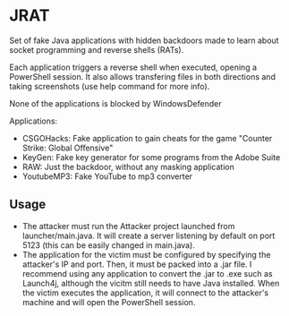 # JRAT
Set of fake Java applications with hidden backdoors made to learn about socket programming and reverse shells (RATs).

Each application triggers a reverse shell when executed, opening a PowerShell session. It also allows transfering files in both directions and taking screenshots (use help command for more info).

None of the applications is blocked by WindowsDefender

Applications:
* CSGOHacks: Fake application to gain cheats for the game "Counter Strike: Global Offensive"
* KeyGen: Fake key generator for some programs from the Adobe Suite
* RAW: Just the backdoor, without any masking application
* YoutubeMP3: Fake YouTube to mp3 converter

## Usage

* The attacker must run the Attacker project launched from launcher/main.java. It will create a server listening by default on port 5123 (this can be easily changed in main.java).
* The application for the victim must be configured by specifying the attacker's IP and port. Then, it must be packed into a .jar file. I recommend using any application to convert the .jar to .exe such as Launch4j, although the vicitm still needs to have Java installed. When the victim executes the application, it will connect to the attacker's machine and will open the PowerShell session.
